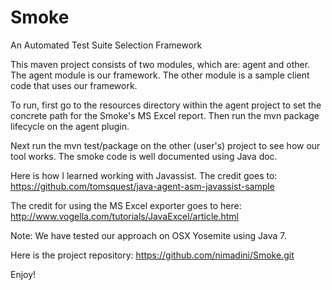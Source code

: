 # Smoke
An Automated Test Suite Selection Framework

This maven project consists of two modules, which are: agent and other.
The agent module is our framework. The other module is a sample client code 
that uses our framework. 

To run, first go to the resources directory within the agent project to set 
the concrete path for the Smoke's MS Excel report. Then run the mvn package
lifecycle on the agent plugin.

Next run the mvn test/package on the other (user's) project to see how our tool
works. The smoke code is well documented using Java doc.

Here is how I learned working with Javassist. The credit goes to: https://github.com/tomsquest/java-agent-asm-javassist-sample

The credit for using the MS Excel exporter goes to here: http://www.vogella.com/tutorials/JavaExcel/article.html

Note: We have tested our approach on OSX Yosemite using Java 7.

Here is the project repository: https://github.com/nimadini/Smoke.git

Enjoy!
